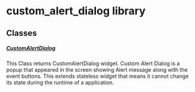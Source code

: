 



# custom_alert_dialog library











## Classes

##### [CustomAlertDialog](../widgets_custom_alert_dialog/CustomAlertDialog-class.md)



This Class returns CustomAlertDialog widget. Custom Alert Dialog is a popup
that appeared in the screen showing Alert message along with the event buttons.
This extends stateless widget that means it cannot change its state during the
runtime of a application.















